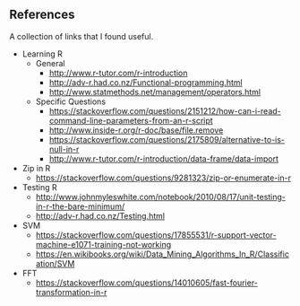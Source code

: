 ## References #

A collection of links that I found useful.

* Learning R
  * General
    * http://www.r-tutor.com/r-introduction
    * http://adv-r.had.co.nz/Functional-programming.html
    * http://www.statmethods.net/management/operators.html
  * Specific Questions
    * https://stackoverflow.com/questions/2151212/how-can-i-read-command-line-parameters-from-an-r-script
    * http://www.inside-r.org/r-doc/base/file.remove
    * https://stackoverflow.com/questions/2175809/alternative-to-is-null-in-r
    * http://www.r-tutor.com/r-introduction/data-frame/data-import
* Zip in R
  * https://stackoverflow.com/questions/9281323/zip-or-enumerate-in-r
* Testing R
  * http://www.johnmyleswhite.com/notebook/2010/08/17/unit-testing-in-r-the-bare-minimum/
  * http://adv-r.had.co.nz/Testing.html
* SVM
  * https://stackoverflow.com/questions/17855531/r-support-vector-machine-e1071-training-not-working
  * https://en.wikibooks.org/wiki/Data_Mining_Algorithms_In_R/Classification/SVM
* FFT
  * https://stackoverflow.com/questions/14010605/fast-fourier-transformation-in-r


